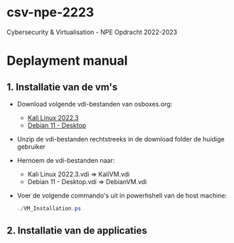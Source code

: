 # csv-npe-2223

Cybersecurity &amp; Virtualisation - NPE Opdracht 2022-2023

# Deplayment manual

## 1. Installatie van de vm's

- Download volgende vdi-bestanden van osboxes.org:

  - [Kali Linux 2022.3](https://sourceforge.net/projects/osboxes/files/v/vb/25-Kl-l-x/2022.3/64bit.7z/download)
  - [Debian 11 - Desktop](https://sourceforge.net/projects/osboxes/files/v/vb/14-D-b/11/Workstation/64bit.7z/download)

- Unzip de vdi-bestanden rechtstreeks in de download folder de huidige gebruiker
- Hernoem de vdi-bestanden naar:

  - Kali Linux 2022.3.vdi => KaliVM.vdi
  - Debian 11 - Desktop.vdi => DebianVM.vdi

- Voer de volgende commando's uit in powerhshell van de host machine:

  ```powershell
  ./VM_Installation.ps
  ```

## 2. Installatie van de applicaties
